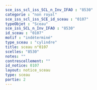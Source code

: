 ```yaml
---
sce_iss_scl_iss_SCL_n_Inv_IFAO : "8530"
categorie : "non royal"
sce_iss_scl_iss_SCE_id_sceau : "0107"
typeObjet : "Sceau"
sce_iss_SCL_n_Inv_IFAO : "8530"
id_sceau : "0107"
motif : "indéterminé"
type_sceau : "cylindre"
title: sceau n°0107
scelles: "8530"
notes: ""
contrescellement: ""
id_notice: 0107
layout: notice_sceau
type: sceau
partie: 2
---
```

